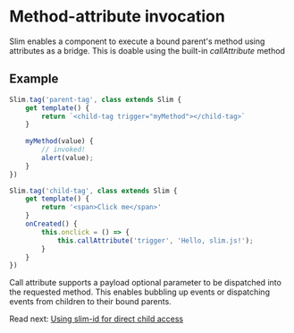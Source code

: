 # Method-attribute invocation

Slim enables a component to execute a bound parent's method using attributes as a bridge.
This is doable using the built-in *callAttribute* method

## Example

```js
Slim.tag('parent-tag', class extends Slim {
    get template() {
        return `<child-tag trigger="myMethod"></child-tag>`
    }
    
    myMethod(value) {
        // invoked!
        alert(value);
    }
})

Slim.tag('child-tag', class extends Slim {
    get template() {
        return '<span>Click me</span>'
    }
    onCreated() {
        this.onclick = () => {
            this.callAttribute('trigger', 'Hello, slim.js!');
        }
    }
})
```

Call attribute supports a payload optional parameter to be dispatched into the requested method.
This enables bubbling up events or dispatching events from children to their bound parents.

Read next: [Using slim-id for direct child access](./using_slim_id.md)